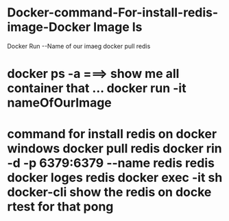 # Docker-command-For-install-redis-image-Docker Image ls
Docker Run --Name of our imaeg 
 <Find our image in hub.docker >
docker pull redis

docker ps -a ===> show me all container that ...
docker run -it nameOfOurImage  
====================================================
command  for install redis on docker windows 
 docker pull redis 
docker rin -d -p 6379:6379 --name redis redis 
docker loges redis 
docker exec -it sh 
docker-cli
show the redis on docke rtest for that 
pong 
===========================================
